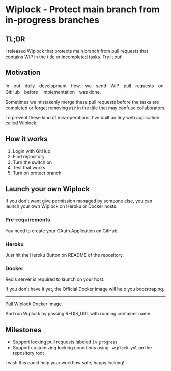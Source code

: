 # Wiplock - Protect main branch from in-progress branches

## TL;DR

I released Wiplock that protects main branch from pull requests that contains WIP in the title or incompleted tasks. Try it out!

## Motivation

In　out　daily　development　flow,　we　send　WIP　pull　requests　on　GitHub　before　implementation　was done.

Sometimes we mistakenly merge these pull requests before the tasks are completed or forget removing `WIP` in the title that may confuse collaborators.

To prevent these kind of mis-operations, I've built an tiny web application called Wiplock.

## How it works

1. Login with GitHub
2. Find repository
3. Turn the switch on
4. Test that works
5. Turn on protect branch

## Launch your own Wiplock

If you don't want give permission managed by someone else, you can launch your own Wiplock on Heroku or Docker hosts.

### Pre-requirements 

You need to create your OAuth Application on GitHub.

### Heroku

Just hit the Heroku Button on README of the repository.

### Docker

Redis server is required to launch on your host.

If you don't have it yet, the Official Docker image will help you bootstraping.

---

Pull Wiplock Docker image.


And run Wiplock by passing REDIS_URL with running container name.

## Milestones

- Support locking pull requests labeled `in progress`
- Support customizing locking conditions using `.wiplock.yml` on the repository root

I wish this could help your workflow safe, happy locking!


